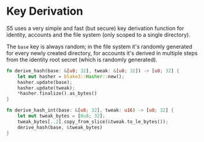 # Key Derivation

S5 uses a very simple and fast (but secure) key derivation function for identity, accounts and the file system (only scoped to a single directory).

The `base` key is always random; in the file system it's randomly generated for every newly created directory, for accounts it's derived in multiple steps from the identity root secret (which is randomly generated).

```rs
fn derive_hash(base: &[u8; 32], tweak: &[u8; 32]) -> [u8; 32] {
    let mut hasher = blake3::Hasher::new();
    hasher.update(base);
    hasher.update(tweak);
    *hasher.finalize().as_bytes()
}

fn derive_hash_int(base: &[u8; 32], tweak: u16) -> [u8; 32] {
    let mut tweak_bytes = [0u8; 32];
    tweak_bytes[..2].copy_from_slice(&tweak.to_le_bytes());
    derive_hash(base, &tweak_bytes)
}
```